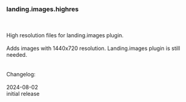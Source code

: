 ### landing.images.highres
<br>
<br>
High resolution files for landing.images plugin.<br>
<br>
Adds images with 1440x720 resolution. Landing.images plugin is still needed.<br>
<br>
<br>
Changelog:<br>
<br>
2024-08-02<br>
initial release<br>

